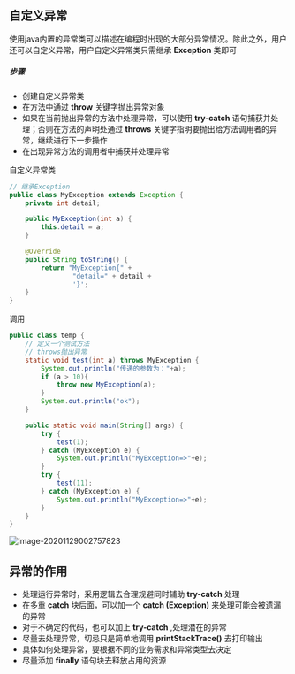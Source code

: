 ## 自定义异常

使用java内置的异常类可以描述在编程时出现的大部分异常情况。除此之外，用户还可以自定义异常，用户自定义异常类只需继承 **Exception** 类即可

##### 步骤

- 创建自定义异常类
- 在方法中通过 **throw** 关键字抛出异常对象
- 如果在当前抛出异常的方法中处理异常，可以使用 **try-catch** 语句捕获并处理；否则在方法的声明处通过 **throws** 关键字指明要抛出给方法调用者的异常，继续进行下一步操作
- 在出现异常方法的调用者中捕获并处理异常



自定义异常类

```java
// 继承Exception
public class MyException extends Exception {
    private int detail;

    public MyException(int a) {
        this.detail = a;
    }

    @Override
    public String toString() {
        return "MyException{" +
                "detail=" + detail +
                '}';
    }
}
```

调用

```java
public class temp {
    // 定义一个测试方法
    // throws抛出异常
    static void test(int a) throws MyException {
        System.out.println("传递的参数为："+a);
        if (a > 10){
            throw new MyException(a);
        }
        System.out.println("ok");
    }

    public static void main(String[] args) {
        try {
            test(1);
        } catch (MyException e) {
            System.out.println("MyException=>"+e);
        }
        try {
            test(11);
        } catch (MyException e) {
            System.out.println("MyException=>"+e);
        }
    }
}
```

![image-20201129002757823](https://img2020.cnblogs.com/blog/2213660/202011/2213660-20201129002759340-2122023829.png)



## 异常的作用

- 处理运行异常时，采用逻辑去合理规避同时辅助 **try-catch** 处理
- 在多重 **catch** 块后面，可以加一个 **catch (Exception)** 来处理可能会被遗漏的异常
- 对于不确定的代码，也可以加上 **try-catch** ,处理潜在的异常
- 尽量去处理异常，切忌只是简单地调用 **printStackTrace()** 去打印输出
- 具体如何处理异常，要根据不同的业务需求和异常类型去决定
- 尽量添加 **finally** 语句块去释放占用的资源